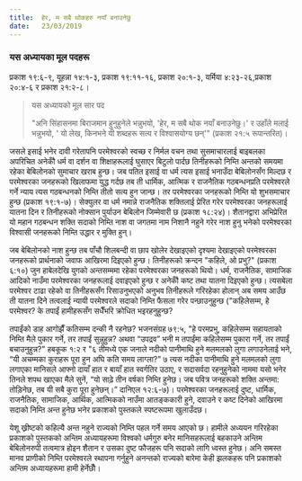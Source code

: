 ```yaml
---
title:  हेर, म सबै थोकहरु नयाँ बनाउनेछु 
date:   23/03/2019
---
```


### यस अध्यायका मूल पदहरू
प्रकाश १९:६-९, यूहन्ना १४:१-३, प्रकाश १९:११-१६, प्रकाश २०:१-३, यर्मिया ४:२३-२६,प्रकाश २०:४-६ र प्रकाश २१:२-८।

> <p>यस अध्यायको मूल सार पद</p>
> "अनि सिंहासनमा बिराजमान हुनुहुनेले भन्नुभयो, 'हेर, म सबै थोक नयाँ बनाउनेछु।' र उहाँले मलाई भन्नुभयो, ' यो लेख, किनभने यी शब्दहरू सत्य र विश्वासयोग्य छन्'" (प्रकाश २१:५ रूपान्तरित)।

जसले इसाई भनेर दावी गरेतापनि परमेश्वरको स्वच्छ र निर्मल वचन तथा सुसमाचारलाई बाइबलका अपरिचित अनेकौँ धर्म वा दर्शन वा शिक्षाहरूलाई घुसाएर बिटुलो पार्दछ तिनीहरूको निम्ति अन्तको समयमा रहेका बेबिलोनको सुमाचार खराब हुन्छ। जब पतित इसाई वा धर्म त्यस इसाई भनाउँदा बेबिलोनसँग मिल्दछ र परमेश्वरका जनहरूको खिलाफमा युद्ध गर्दछ तब ती धार्मिक, आत्मिक र राजनैतिक गठबन्धनप्रति परमेश्वरले गर्ने न्याय त्यस गठबन्धनको निम्ति तीतो सत्य हुन जान्छ। तर परमेश्वरका जनहरूको निम्ति यो शुभसमाचार हुन्छ (प्रकाश १९:१-७)। सेक्युलर वा धर्म नमान्ने राजनैतिक शक्तिलाई प्रेरित गरेर परमेश्वरका जनहरूलाई यातना दिन र तिनीहरूको नोक्सान पुर्याउन बेबिलोन जिम्मेवारी छ (प्रकाश १८:२४)। शैतानद्वारा अभिप्रेरित यो महान गठबन्धन शक्ति सदाको निम्ति नाश वा जगतमा नाम निशानै नहुने गरेर नाश हुनु भनेको परमेश्वरका विश्वासी जनहरूको निम्ति उद्धार र मुक्ति हुन्।

जब बेबिलोनको नाश हुन्छ तब पाँचौ शिलबन्दी वा छाप खोलेर देखाइएको दृश्यमा देखाइएको परमेश्वरका जनहरूको प्रार्थनाको जवाफ आखिरमा दिइएको हुन्छ। तिनीहरूको क्रन्दन "कहिले, ओ प्रभु?" (प्रकाश ६:१०) जुन हाबेलदेखि युगको अन्तसम्ममा रहेका परमेश्वरका जनहरूको थियो। धर्म, राजनैतिक, सामाजिक आदिको नाउँमा परमेश्वरका जनहरूलाई दवाइएको हुन्छ र अनेकौँ कष्ट तथा यातना दिइएको हुन्छ। त्यसबेला परमेश्वर टाढा रहेको वा तिनीहरूसँग रिसाउनुभएको अनुभव तिनीहरूले गरिरहेका होलान् अब समय आउँछ ती यातना दिने तत्वलाई न्यायी परमेश्वरले सदाको निम्ति फैसला गरेर पन्छाउनुहुन्छ ("कहिलेसम्म, हे परमेश्वर? के तपाईं हामीहरूसँग सधैँभरि क्रोधित भइरहनुहुन्छ? 

तपाईंको डाह आगोझैँ कतिसम्म दन्की नै रहनेछ?  भजनसंग्रह ७९:५, "हे परमप्रभु, कहिलेसम्म सहायताको निम्ति मैले पुकार गर्ने, तर तपाईं सुन्नुहुन्न? अथवा “उपद्रव” भनी म तपाईंमा कहिलेसम्म पुकारा गर्ने, तर तपाईं बचाउनुहुन्न?"  हबकूक १:२ र "६ तीमध्ये एक जनाले नदीको पानीमाथि हुने मलमलको लुगा लगाउनेलाई भने, “यी अचम्मका कुराहरू पूरा हुन अघि कति समय लाग्ला?”  ७ त्यस नदीका पानीमाथि हुने मलमलको लुगा लगाएका मानिसले आफ्नो दायाँ हात र बायाँ हात स्वर्गतिर उठाए, र सदासर्वदा रहनुहुनेको नाममा यसो भनेर तिनले शपथ खाएका मैले सुनें, “यो साढ़े तीन वर्षका निम्ति हुनेछ। जब पवित्र जनहरूको शक्ति अन्तमा: तोड़िनेछ, तब यी सबै कुरा पूरा हुनेछन्।”  दानिएल १२:६-७)। परमेश्वरका जनहरूलाई दुष्ट, धार्मिक, राजनैतिक, सामाजिक, आर्थिक, आत्मिकको नाउँमा आतङ्ककारी हुने, दवाउने र कष्ट दिनेको आखिरमा सदाको निम्ति अन्त हुनेछ भनेर प्रकाशको पुस्तकले स्पष्टरूपमा खुलाउँदछ।

येशू ख्रीष्टको कहिल्यै अन्त नहुने राज्यको निम्ति पहल गर्ने समय आएको छ। हामीले अध्ययन गरिरहेका प्रकाशको पुस्तकको अन्तिम अध्यायहरूमा विश्वको धर्मगुरु बनेर मानिसहरूलाई बहकाउने अन्तिम बेबिलोनरुपी तत्वमात्र होइन शैतान र उसका दुष्ट फौजहरू पनि सदाको लागि ध्वस्त हुनेछ। अनि समस्त मानव प्राणीको निम्ति परमेश्वरले स्थापना गर्नुहुने अनन्तको राज्यको बारेमा केही झलकहरू पनि प्रकाशको अन्तिम अध्यायहरूमा हामी हेर्नेछौँ।
